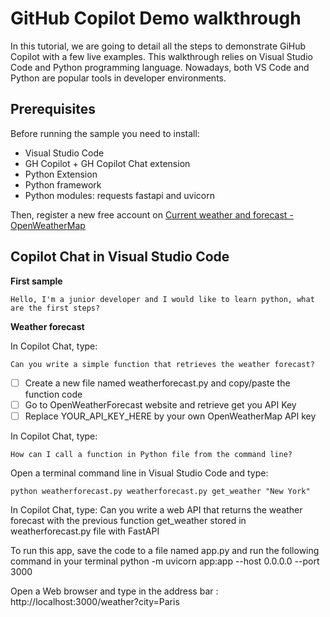 # GitHub Copilot Demo walkthrough
In this tutorial, we are going to detail all the steps to demonstrate GiHub Copilot with a few live examples. This walkthrough relies on Visual Studio Code and Python programming language. Nowadays, both VS Code and Python are popular tools in developer environments.


## Prerequisites

Before running the sample you need to install:
 - Visual Studio Code
 - GH Copilot + GH Copilot Chat extension
 - Python Extension
 - Python framework
 - Python modules: requests fastapi and uvicorn

Then, register a new free account on [Сurrent weather and forecast - OpenWeatherMap](https://openweathermap.org/)




## Copilot Chat in Visual Studio Code

**First sample**

    Hello, I'm a junior developer and I would like to learn python, what are the first steps?

**Weather forecast**

In Copilot Chat, type:

    Can you write a simple function that retrieves the weather forecast?

 - [ ] Create a new file named weatherforecast.py and copy/paste the
    function code
 - [ ] Go to OpenWeatherForecast website and retrieve get you API
    Key
 - [ ] Replace YOUR_API_KEY_HERE by your own OpenWeatherMap API key

In Copilot Chat, type:

    How can I call a function in Python file from the command line?

 Open a terminal command line in Visual Studio Code and type:

    python weatherforecast.py weatherforecast.py get_weather "New York"

In Copilot Chat, type:
    Can you write a web API that returns the weather forecast with the previous function get_weather stored in weatherforecast.py file with FastAPI

To run this app, save the code to a file named app.py and run the following command in your terminal
    python -m uvicorn app:app --host 0.0.0.0 --port 3000

Open a Web browser and type in the address bar : http://localhost:3000/weather?city=Paris






















